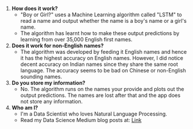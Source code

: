 1. **How does it work?**
    - "Boy or Girl?" uses a Machine Learning algorithm called "LSTM" to read a name and output whether the name is a boy's name or a girl's name.
    - The algorithm has learnt how to make these output predictions by learning from over 35,000 English first names.
2. **Does it work for non-English names?**
    - The algorithm was developed by feeding it English names and hence it has the highest accuracy on English names. However, I did notice decent accuracy on Indian names since they share the same root language. The accuracy seems to be bad on Chinese or non-English sounding names.
3. **Do you store my information?**
    - No. The algorithm runs on the names your provide and plots out the output predictions. The names are lost after that and the app does not store any information.
4. **Who am I?**
    - I'm a Data Scientist who loves Natural Language Processing.
    - Read my Data Science Medium blog posts at: [Link](https://stephen-leo.medium.com/)